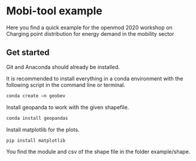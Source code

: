 # Mobi-tool example
Here you find a quick example for the openmod 2020 workshop on Charging point distribution for energy demand in the mobility sector

## Get started

Git and Anaconda should already be installed.

It is recommended to install everything in a conda environment with the following script in the command line or terminal.

```bash
conda create –n geobev
```

Install geopanda to work with the given shapefile.

```bash
conda install geopandas
```

Install matplotlib for the plots.


```bash
pip install matplotlib
```

You find the module and csv of the shape file in the folder example/shape.

